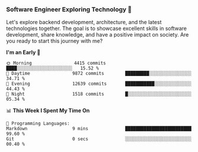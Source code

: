 ### Software Engineer Exploring Technology 🚀 

Let's explore backend development, architecture, and the latest technologies together. The goal is to showcase excellent skills in software development, share knowledge, and have a positive impact on society. Are you ready to start this journey with me?

<!--START_SECTION:waka-->
**I'm an Early 🐤** 

```text
🌞 Morning                4415 commits        ████░░░░░░░░░░░░░░░░░░░░░   15.52 % 
🌆 Daytime                9872 commits        █████████░░░░░░░░░░░░░░░░   34.71 % 
🌃 Evening                12639 commits       ███████████░░░░░░░░░░░░░░   44.43 % 
🌙 Night                  1518 commits        █░░░░░░░░░░░░░░░░░░░░░░░░   05.34 % 
```


📊 **This Week I Spent My Time On** 

```text
💬 Programming Languages: 
Markdown                 9 mins              █████████████████████████   99.60 % 
Git                      0 secs              ░░░░░░░░░░░░░░░░░░░░░░░░░   00.40 % 
```


<!--END_SECTION:waka-->

